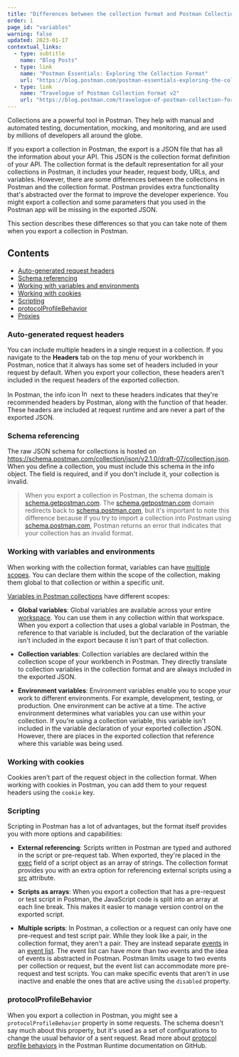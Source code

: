 ```yaml
---
title: "Differences between the collection format and Postman Collections"
order: 1
page_id: "variables"
warning: false
updated: 2023-01-17
contextual_links:
  - type: subtitle
    name: "Blog Posts"
  - type: link
    name: "Postman Essentials: Exploring the Collection Format"
    url: "https://blog.postman.com/postman-essentials-exploring-the-collection-format/"
  - type: link
    name: "Travelogue of Postman Collection Format v2"
    url: "https://blog.postman.com/travelogue-of-postman-collection-format-v2/"
---
```


Collections are a powerful tool in Postman. They help with manual and automated testing, documentation, mocking, and monitoring, and are used by millions of developers all around the globe.

If you export a collection in Postman, the export is a JSON file that has all the information about your API. This JSON is the collection format definition of your API. The collection format is the default representation for all your collections in Postman, it includes your header, request body, URLs, and variables. However, there are some differences between the collections in Postman and the collection format. Postman provides extra functionality that's abstracted over the format to improve the developer experience. You might export a collection and some parameters that you used in the Postman app will be missing in the exported JSON.

This section describes these differences so that you can take note of them when you export a collection in Postman.

## Contents

- [Auto-generated request headers](/docs/advanced-concepts/collection-format-vs-collection-in-postman/#autogenerated-request-headers)
- [Schema referencing](/docs/advanced-concepts/collection-format-vs-collection-in-postman/#schema-referencing)
- [Working with variables and environments](/docs/advanced-concepts/collection-format-vs-collection-in-postman/#working-with-variables-and-environments)
- [Working with cookies](/docs/advanced-concepts/collection-format-vs-collection-in-postman/#working-with-cookies)
- [Scripting](/docs/advanced-concepts/collection-format-vs-collection-in-postman/#scripting)
- [protocolProfileBehavior](/docs/advanced-concepts/collection-format-vs-collection-in-postman/#protocolprofilebehavior)
- [Proxies](/docs/advanced-concepts/collection-format-vs-collection-in-postman/#proxies)

### Auto-generated request headers

You can include multiple headers in a single request in a collection. If you navigate to the **Headers** tab on the top menu of your workbench in Postman, notice that it always has some set of headers included in your request by default. When you export your collection, these headers aren't included in the request headers of the exported collection.

In Postman, the info icon <img alt="Information icon" src="https://assets.postman.com/postman-docs/icon-information-v9-5.jpg#icon" width="16px"> next to these headers indicates that they're recommended headers by Postman, along with the function of that header. These headers are included at request runtime and are never a part of the exported JSON.

### Schema referencing

The raw JSON schema for collections is hosted on https://schema.postman.com/collection/json/v2.1.0/draft-07/collection.json. When you define a collection, you must include this schema in the info object. The field is required, and if you don't include it, your collection is invalid.

> When you export a collection in Postman, the schema domain is [schema.getpostman.com](https://schema.getpostman.com). The [schema.getpostman.com](https://schema.getpostman.com) domain redirects back to [schema.postman.com](https://schema.postman.com), but it's important to note this difference because if you try to import a collection into Postman using [schema.postman.com](https://schema.postman.com), Postman returns an error that indicates that your collection has an invalid format.

### Working with variables and environments

When working with the collection format, variables can have [multiple scopes](/docs/advanced-concepts/variables/). You can declare them within the scope of the collection, making them global to that collection or within a specific unit.

[Variables in Postman collections](https://learning.postman.com/docs/sending-requests/variables/#variable-scopes) have different scopes:

- **Global variables**: Global variables are available across your entire [workspace](https://learning.postman.com/docs/collaborating-in-postman/using-workspaces/creating-workspaces/). You can use them in any collection within that workspace. When you export a collection that uses a global variable in Postman, the reference to that variable is included, but the declaration of the variable isn't included in the export because it isn't part of that collection.

- **Collection variables**: Collection variables are declared within the collection scope of your workbench in Postman. They directly translate to collection variables in the collection format and are always included in the exported JSON.

- **Environment variables**: Environment variables enable you to scope your work to different environments. For example, development, testing, or production. One environment can be active at a time. The active environment determines what variables you can use within your collection. If you're using a collection variable, this variable isn't included in the variable declaration of your exported collection JSON. However, there are places in the exported collection that reference where this variable was being used.

### Working with cookies

Cookies aren't part of the request object in the collection format. When working with cookies in Postman, you can add them to your request headers using the `cookie` key.

### Scripting

Scripting in Postman has a lot of advantages, but the format itself provides you with more options and capabilities:

- **External referencing**: Scripts written in Postman are typed and authored in the script or pre-request tab. When exported, they're placed in the <a href="https://github.com/postmanlabs/schemas/blob/da7578c2d71c46de2d39d04fbeebc26570591a44/schemas/draft-07/v2.1.0/collection/script.json#LL16C6-L16C6">exec</a> field of a script object as an array of strings. The collection format provides you with an extra option for referencing external scripts using a <a href="https://github.com/postmanlabs/schemas/blob/da7578c2d71c46de2d39d04fbeebc26570591a44/schemas/draft-07/v2.1.0/collection/script.json#L31">src</a> attribute.

- **Scripts as arrays**: When you export a collection that has a pre-request or test script in Postman, the JavaScript code is split into an array at each line break. This makes it easier to manage version control on the exported script.

- **Multiple scripts**: In Postman, a collection or a request can only have one pre-request and test script pair. While they look like a pair, in the collection format, they aren't a pair. They are instead separate [events](/docs/advanced-concepts/events/) in an [event list](/docs/reference/event-list/). The event list can have more than two events and the idea of events is abstracted in Postman. Postman limits usage to two events per collection or request, but the event list can accommodate more pre-request and test scripts. You can make specific events that aren't in use inactive and enable the ones that are active using the `disabled` property.

### protocolProfileBehavior

When you export a collection in Postman, you might see a `protocolProfileBehavior` property in some requests. The schema doesn't say much about this property, but it's used as a set of configurations to change the usual behavior of a sent request. Read more about [protocol profile behaviors](https://github.com/postmanlabs/postman-runtime/blob/develop/docs/protocol-profile-behavior.md) in the Postman Runtime documentation on GitHub.

<!-- ### Proxies

Can be included with each request in the schema, but can only be done in settings in Postman -->
